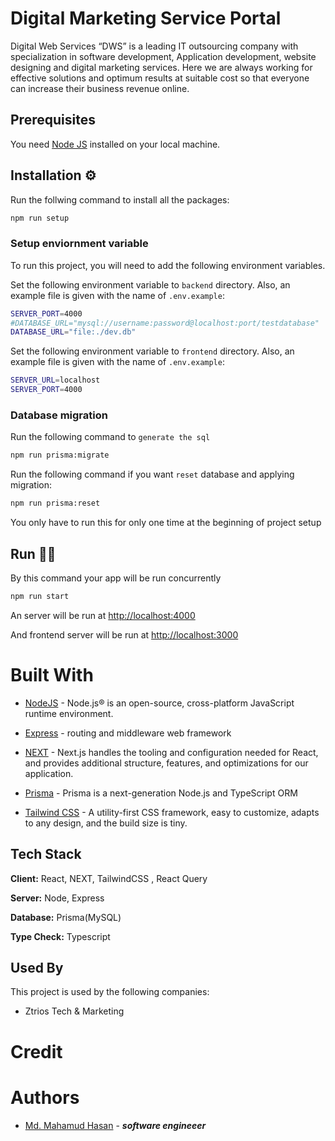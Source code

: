 # Digital Marketing Service Portal

Digital Web Services “DWS” is a leading IT outsourcing company with specialization in software development, Application development, website designing and digital marketing services. Here we are always working for effective solutions and optimum results at suitable cost so that everyone can increase their business revenue online.

## Prerequisites

You need [Node JS](https://nodejs.org/) installed on your local machine.

## Installation ⚙

Run the follwing command to install all the packages:

```bash
npm run setup
```

### Setup enviornment variable

To run this project, you will need to add the following environment variables.

Set the following environment variable to `backend` directory. Also, an example file is given with the name of `.env.example`:

```bash
SERVER_PORT=4000
#DATABASE_URL="mysql://username:password@localhost:port/testdatabase"
DATABASE_URL="file:./dev.db"
```

Set the following environment variable to `frontend` directory. Also, an example file is given with the name of `.env.example`:

```bash
SERVER_URL=localhost
SERVER_PORT=4000
```

### Database migration

Run the following command to `generate the sql`

```bash
npm run prisma:migrate
```

Run the following command if you want `reset` database and applying migration:

```bash
npm run prisma:reset
```

You only have to run this for only one time at the beginning of project setup

## Run 🏃‍♂️

By this command your app will be run concurrently

```bash
npm run start
```

An server will be run at [http://localhost:4000](http://localhost:4000)

And frontend server will be run at [http://localhost:3000](http://localhost:3000)

# Built With

-   [NodeJS](https://nodejs.org/en/) - Node.js® is an open-source, cross-platform JavaScript runtime environment.

-   [Express](https://expressjs.com/) - routing and middleware web framework

-   [NEXT](https://nextjs.org/) - Next.js handles the tooling and configuration needed for React, and provides additional structure, features, and optimizations for our application.

-   [Prisma](https://www.prisma.io/) - Prisma is a next-generation Node.js and TypeScript ORM

-   [Tailwind CSS](https://tailwindcss.com/) - A utility-first CSS framework, easy to customize, adapts to any design, and the build size is tiny.

## Tech Stack

**Client:** React, NEXT, TailwindCSS , React Query

**Server:** Node, Express

**Database:** Prisma(MySQL)

**Type Check:** Typescript

## Used By

This project is used by the following companies:

-   Ztrios Tech & Marketing

# Credit

# Authors

-   [Md. Mahamud Hasan](https://github.com/rockreyad) - **_software engineeer_**
